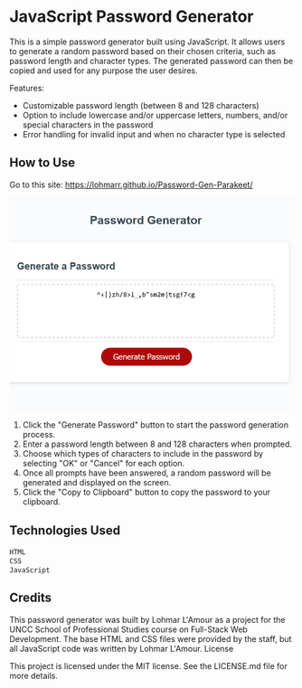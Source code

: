 # JavaScript Password Generator

This is a simple password generator built using JavaScript. It allows users to generate a random password based on their chosen criteria, such as password length and character types. The generated password can then be copied and used for any purpose the user desires.

Features:

- Customizable password length (between 8 and 128 characters)
- Option to include lowercase and/or uppercase letters, numbers, and/or special characters in the password
- Error handling for invalid input and when no character type is selected

## How to Use

Go to this site: https://lohmarr.github.io/Password-Gen-Parakeet/

![Screenshot of Password Generator](./assets/images/Password-Generator.png)


1. Click the "Generate Password" button to start the password generation process.
2. Enter a password length between 8 and 128 characters when prompted.
3. Choose which types of characters to include in the password by selecting "OK" or "Cancel" for each option.
4.  Once all prompts have been answered, a random password will be generated and displayed on the screen.
5.  Click the "Copy to Clipboard" button to copy the password to your clipboard.

## Technologies Used

    HTML
    CSS
    JavaScript

## Credits

This password generator was built by Lohmar L'Amour as a project for the UNCC School of Professional Studies course on Full-Stack Web Development. The base HTML and CSS files were provided by the staff, but all JavaScript code was written by Lohmar L'Amour.
License

This project is licensed under the MIT license. See the LICENSE.md file for more details.